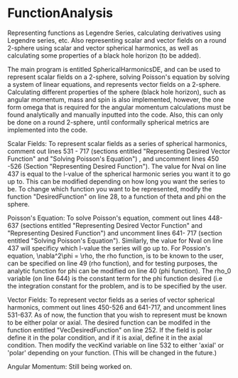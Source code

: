 # FunctionAnalysis
Representing functions as Legendre Series, calculating derivatives using Legendre series, etc. Also representing scalar and vector fields
on a round 2-sphere using scalar and vector spherical harmonics, as well as calculating some properties of a black hole horizon
 (to be added).


The main program is entitled SphericalHarmonicsDE, and can be used to represent scalar fields on  a 2-sphere,
solving Poisson's equation by solving a system of linear equations, and represents vector fields on a 2-sphere.
Calculating different properties of the sphere (black hole horizon), such as angular momentum, mass and spin is also implemented,
however, the one form omega that is required for the angular momentum calculations must be found analytically and manually inputted into
the code. Also, this can only be done on a round 2-sphere, until conformally spherical metrics are implemented into the code.

Scalar Fields:
To represent scalar fields as a series of spherical harmonics, comment out lines 531 - 717 (sections entitled "Representing
Desired Vector Function" and "Solving Poisson's Equation") , and uncomment lines 450 -526 (Section "Representing Desired
Function"). The value for Nval on line 437 is equal to the l-value of the spherical harmonic series you want it to go up to. 
This can be modified depending on how long you want the series to be. To change which function you want to be represented, 
modify the function "DesiredFunction" on line 28, to a function of theta and phi on the sphere. 

Poisson's Equation:
To solve Poisson's equation, comment out lines 448-637 (sections entitled "Representing Desired Vector Function" and 
"Representing Desired Function") and uncomment lines 641- 717 (section entitled "Solving Poisson's Equation"). Similarly, the value
for Nval on line 437 will specificy which l-value the series will go up to. For Possion's equation, \nabla^2\phi = \rho, the rho function,
is to be known to the user, can be specified on line 49 (rho function), and for testing purposes, the analytic function for phi
can be modified on line 40 (phi function). The rho_0 variable (on line 644) is the constant term for the phi function desired (i.e the 
integration constant for the problem, and is to be specified by the user.

Vector Fields:
To represent vector fields as a series of vector spherical harmonics, comment out lines 450-526 and 641-717, and uncomment lines 531-637.
As of now, the function that you wish to represent must be known to be either polar or axial. The desired function can be modifed in the
function entitled "VecDesiredFunction" on line 252. If the field is polar define it in the polar condition, and if it is axial, define 
it in the axial condition. Then modify the vecKind variable on line 532 to either 'axial' or 'polar' depending on your function. (This 
will be changed in the future.)

Angular Momentum:
Still being worked on. 
